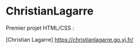 # ChristianLagarre

Premier projet HTML/CSS :

[Christian Lagarre] https://christianlagarre.go.yj.fr/
